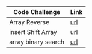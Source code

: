 
| Code Challenge    | Link                                        |
| --------          | -------                                     |
|Array Reverse      |[url](./reverseArray/Whiteboard.md)          |
|insert Shift Array |[url](./insert%20Shift%20Array/Whiteboard.md)|
|array binary search|[url](./array-binary-search/array_binary_search.py)|